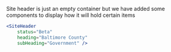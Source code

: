 Site header is just an empty container but we have added some components to display how it will hold certain items

```jsx
<SiteHeader
    status="Beta"
    heading="Baltimore County"
    subHeading="Government" />
```
